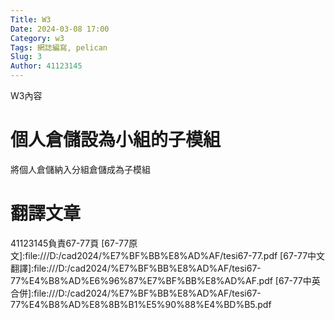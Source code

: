 ```yaml
---
Title: W3
Date: 2024-03-08 17:00
Category: w3
Tags: 網誌編寫, pelican
Slug: 3
Author: 41123145
---
```


W3內容

<!-- PELICAN_END_SUMMARY -->

# 個人倉儲設為小組的子模組
將個人倉儲納入分組倉儲成為子模組
# 翻譯文章
41123145負責67-77頁
[67-77原文]:file:///D:/cad2024/%E7%BF%BB%E8%AD%AF/tesi67-77.pdf
[67-77中文翻譯]:file:///D:/cad2024/%E7%BF%BB%E8%AD%AF/tesi67-77%E4%B8%AD%E6%96%87%E7%BF%BB%E8%AD%AF.pdf
[67-77中英合併]:file:///D:/cad2024/%E7%BF%BB%E8%AD%AF/tesi67-77%E4%B8%AD%E8%8B%B1%E5%90%88%E4%BD%B5.pdf